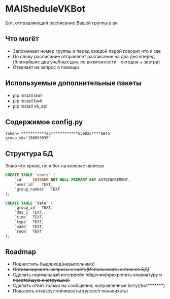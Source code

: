 # MAISheduleVKBot

Бот, отправляющий расписание Вашей группы в вк

## Что могёт
 * Запоминает номер группы и перед каждой парой говорит что и где
 * По слову расписание отправляет расписание на два дня вперед (ближайшие два учебных дня, по возможности - сегодня + завтра)
 * Отвечает на запрос о помощи

## Используемые дополнительные пакеты
 * pip install lxml
 * pip install bs4
 * pip install vk_api
 
## Содержимое config.py
```python3
token='***********e5************55e02c****b845'
group_vk='186093930'
```


## Структура БД

Знаю что криво, но и бот на коленке написан
```sql
CREATE TABLE `users` (
	`id`	INTEGER NOT NULL PRIMARY KEY AUTOINCREMENT,
	`user_id`	TEXT,
	`group_number`	TEXT
);
```
```sql
CREATE TABLE `data` (
	`group_id`	TEXT,
	`day_i`	TEXT,
	`time`	TEXT,
	`type`	TEXT,
	`name`	TEXT,
	`room`	TEXT
);
```

## Roadmap
 * Подчистить быдлокод(невыполнимо)
 * ~~Оптимизировать запросы к сайту(Использовать активнее БД)~~
 * ~~Сделать нормальный интерфейс общения(прикрепить клавиатуру и простейшую инструкцию)~~
 * Сделать ответ только на сообщения, направленные боту(/bot*******)
 * Повысить отказоустойчивость(try/catch понапихать)
 

